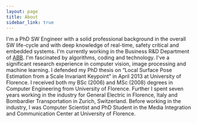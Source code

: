 ```yaml
---
layout: page
title: About
sidebar_link: true
---
```


[//]: # (To make pages show up in the sidebar, add `sidebar_link: true` to the front matter.) 

<p class="message">
I'm a PhD SW Engineer with a solid professional background in the overall SW life-cycle and with deep knowledge of real-time, safety critical and embedded systems. I'm currently working in the Business R&D Department of <a href="http://new.abb.com" class="noborder">ABB</a>. I'm fascinated by algorithms, coding and technology. I've a significant research experience in computer vision, image processing and machine learning. I defended my PhD thesis on “Local Surface Pose Estimation from a Scale Invariant Keypoint” in April 2013 at University of Florence. I received both my BSc (2006) and MSc (2008) degrees in Computer Engineering from University of Florence. Further I spent seven years working in the industry for General Electric in Florence, Italy and Bombardier Transportation in Zurich, Switzerland. Before working in the industry, I was Computer Scientist and PhD Student in the Media Integration and Communication Center at University of Florence.
</p>


